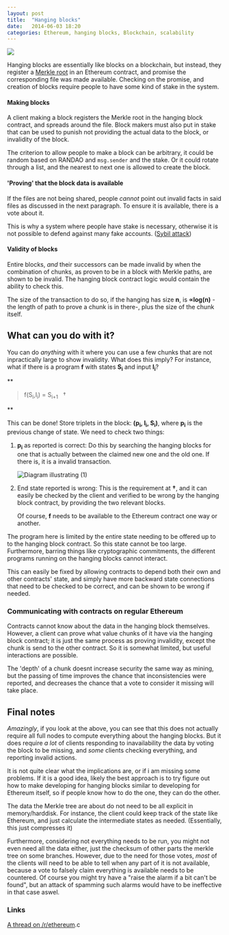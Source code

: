 ```yaml
---
layout: post
title:  "Hanging blocks"
date:   2014-06-03 18:20
categories: Ethereum, hanging blocks, Blockchain, scalability
---
```


<img src="/blog/parts/hanging_blocks.png">

Hanging blocks are essentially like blocks on a blockchain, but instead, they
register a [Merkle root](https://en.wikipedia.org/wiki/Merkle_tree) in an
Ethereum contract, and promise the corresponding file was made available.
Checking on the promise, and creation of blocks require people to have some kind
of stake in the system.

#### Making blocks
A client making a block registers the Merkle root in the hanging block contract,
and spreads around the file. Block makers must also
put in stake that can be used to punish not providing the actual data to the 
block, or invalidity of the block.

The criterion to allow people to make a block can be arbitrary, it could be
random based on RANDAO and `msg.sender` and the stake. Or it could rotate
through a list, and the nearest to next one is allowed to create the block.

#### 'Proving' that the block data is available
If the files are not being shared, people *cannot* point out invalid facts in
said files as discussed in the next paragraph. To ensure it is available,
there is a vote about it.

This is why a system where people have stake is necessary, otherwise it is
not possible to defend against many fake accounts.
([Sybil attack](https://en.wikipedia.org/wiki/Sybil_attack))

#### Validity of blocks
Entire blocks, *and* their successors can be made invalid by when the 
combination of chunks, as proven to be in a block with Merkle paths, are shown
to be invalid. The hanging block contract logic would contain the ability to
check this.

The size of the transaction to do so, if the hanging has size **n**, is
**&propto;log(n)** -the length of path to prove a chunk is in there-, plus
the size of the chunk itself.

## What can you do with it?
You can do *anything* with it where you can use a few chunks that are not
inpractically large to show invalidity. What does this imply? For instance,
what if there is a program **f** with states **S<sub>i</sub>** and 
input **I<sub>i</sub>**?

**<blockquote>f(S<sub>i</sub>,I<sub>i</sub>) = S<sub>i+1</sub> &nbsp;&nbsp;&dagger;
</blockquote>**

This can be done! Store triplets in the block:
**(p<sub>i</sub>, I<sub>i</sub>, S<sub>i</sub>)**, where **p<sub>i</sub>** is the
previous change of state. We need to check two things:

1. **p<sub>i</sub>** as reported is correct: Do this by searching the hanging
   blocks for one that is actually between the
   claimed new one and the old one. If there is, it is a invalid transaction.

   <img src="/blog/parts/wrong_prev.png" alt="Diagram illustrating (1)">

2. End state reported is wrong: This is the requirement at **&dagger;**, and it
   can easily be checked by the client and verified to be wrong by the hanging
   block contract, by providing the two relevant blocks.
   
   Of course, **f** needs to be available to the Ethereum contract one way or
   another.

The program here is limited by the entire state needing to be offered up to
to the hanging block contract. So this state cannot be too large. Furthermore,
barring things like cryptographic commitments, the different programs running
on the hanging blocks cannot interact.

This can easily be fixed by allowing contracts to depend both their own and
other contracts' state, and simply have more backward state connections that
need to be checked to be correct, and can be shown to be wrong if needed.

### Communicating with contracts on regular Ethereum
Contracts cannot know about the data in the hanging block themselves. However,
a client can prove what value chunks of it have via the hanging block contract;
it is just the same process as proving invalidity, except the chunk is send
to the other contract. So it is somewhat limited, but useful interactions are
possible.

The 'depth' of a chunk doesnt increase security the same way as mining, but the
passing of time improves the chance that inconsistencies were reported, and
decreases the chance that a vote to consider it missing will take place.

## Final notes
*Amazingly*, if you look at the above, you can see that this does not actually
require all full nodes to compute everything about the hanging blocks. But it
does require *a lot* of clients responding to inavailability the data by voting
the block to be missing, and *some* clients checking everything, and reporting
invalid actions.

It is not quite clear what the implications are, or if i am missing some
problems. If it is a good idea, likely the best approach is to try figure 
out how to make developing for hanging blocks similar to developing for Ethereum
itself, so if people know how to do the one, they can do the other.

The data the Merkle tree are about do not need to be all explicit in
memory/harddisk. For instance, the client could keep track of the state like
Ethereum, and just calculate the intermediate states as needed. (Essentially,
this just compresses it)

Furthermore, considering not everything needs to be run, you might not even need
all the data either, just the checksum of other parts the merkle tree on some
branches. However, due to the need for those votes, *most* of the clients will
need to be able to tell when any part of it is not available, because a vote to
falsely claim everything is available needs to be countered. Of course you might
try have a "raise the alarm if a bit can't be found", but an attack of spamming
such alarms would have to be ineffective in that case aswel.

### Links

[A thread on /r/ethereum](https://www.reddit.com/r/ethereum/comments/278i2c/hanging_blocks_an_idea_to_cheaply_get_more/).c
